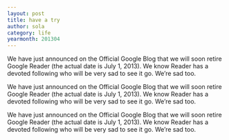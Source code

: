 ```yaml
---
layout: post
title: have a try
author: sola
category: life
yearmonth: 201304
---
```


We have just announced on the Official Google Blog that we will soon retire Google Reader (the actual date is July 1, 2013). We know Reader has a devoted following who will be very sad to see it go. We’re sad too.


We have just announced on the Official Google Blog that we will soon retire Google Reader (the actual date is July 1, 2013). We know Reader has a devoted following who will be very sad to see it go. We’re sad too.


We have just announced on the Official Google Blog that we will soon retire Google Reader (the actual date is July 1, 2013). We know Reader has a devoted following who will be very sad to see it go. We’re sad too.

